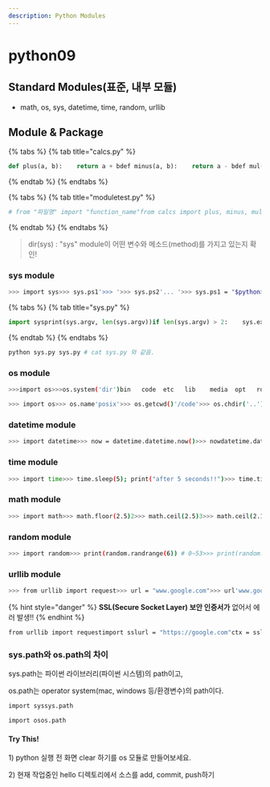 ```yaml
---
description: Python Modules
---
```


# python09

## Standard Modules\(표준, 내부 모듈\)

* math, os, sys, datetime, time, random, urllib

## Module & Package

{% tabs %}
{% tab title="calcs.py" %}
```python
def plus(a, b):    return a + bdef minus(a, b):    return a - bdef mul(a, b):    return a * bdef div(a, b):    if b == 0:        return a     return a / b

```
{% endtab %}
{% endtabs %}

{% tabs %}
{% tab title="moduletest.py" %}
```python
# from "파일명" import "function_name"from calcs import plus, minus, mul, divprint(plus(3, 5))import calcsprint(calcs.plus(3, 5))import sys, osprint("Path>>", sys.path)print("cwd>>", os.getcwd())os.chdir("..")print("cwd>>", os.getcwd())
```
{% endtab %}
{% endtabs %}

> dir\(sys\) : "sys" module이 어떤 변수와 메소드\(method\)를 가지고 있는지 확인!

### sys module

```bash
>>> import sys>>> sys.ps1'>>> '>>> sys.ps2'... '>>> sys.ps1 = "$python> "$python>
```

{% tabs %}
{% tab title="sys.py" %}
```python
import sysprint(sys.argv, len(sys.argv))if len(sys.argv) > 2:    sys.exit()with open(sys.argv[1],"r", encoding="utf8") as file:    for line in file:        print(line)
```
{% endtab %}
{% endtabs %}

```bash
python sys.py sys.py # cat sys.py 와 같음.
```

### os module

```bash
>>>import os>>>os.system('dir')bin   code  etc   lib    media  opt   root  sbin  sys  usrboot  dev   home  lib64  mnt    proc  run   srv   tmp  var0
```

```bash
>>> import os>>> os.name'posix'>>> os.getcwd()'/code'>>> os.chdir('..')>>> os.mkdir('hello')>>> os.system('dir')bin   code  etc    hi    lib    media  opt   root  sbin  sys  usrboot  dev   hello  home  lib64  mnt    proc  run   srv   tmp  var0>>> os.chdir('code')>>> os.system('dir')Dockerfile  docker-compose.yml  hello.py  hi  requirements.txt0>>> os.system('python hello.py')Hello, World!0>>> os.system('clear') # os.system('cls')0
```

### datetime module

```bash
>>> import datetime>>> now = datetime.datetime.now()>>> nowdatetime.datetime(2019, 6, 5, 3, 37, 57, 587442)>>> type(now)<class 'datetime.datetime'>>>> now.year2019>>> now.month6>>> now.hour3>>> now.minute37>>> now.second57# formatting>>> now.strftime('%Y-%m-%d %H:%M:%S')'2019-06-05 03:37:57'# *'년월일시분" : *로 string을 list로 만들어준다.(한 글자씩 {} 자리로 들어감)>>> now.strftime('%Y{} %m{} %d{} %H{} %M{}'.format(*"년월일시분"))'2019년 06월 05일 03시 37분'# timedelta : 특정 시각에 얼마만큼의 시간을 더하거나 빼는 역할>>> now + datetime.timedelta(weeks=1)datetime.datetime(2019, 6, 12, 3, 37, 57, 587442)>>> now.replace(year = (now.year + 1))datetime.datetime(2020, 6, 5, 3, 37, 57, 587442)
```

### time module

```bash
>>> import time>>> time.sleep(5); print("after 5 seconds!!")>>> time.time_ns() # 3.7버전에서만 가능1559706981841447000>>> st = time.time_ns()>>> time.time_ns() - st 10478850800>>> 10478850800 / 100000000010.4788508 # 약 10초 후(소요시간 확인할 수 있음)
```

### math module

```bash
>>> import math>>> math.floor(2.5)2>>> math.ceil(2.5)3>>> math.ceil(2.1)3>>> math.pi3.141592653589793>>> math.pow(2,3) #pow와 다른 점: 타입이 float8.0>>> pow(2,3) #파이썬내장함수8
```

### random module

```bash
>>> import random>>> print(random.randrange(6)) # 0~53>>> print(random.randrange(1,6))3>>> lst = [1,2,3,4,5]>>> random.shuffle(lst)>>> lst[1, 4, 2, 3, 5]>>> random.randint(1,7) # 1~75>>> fam_names = list("김이박최강고윤엄한배성백전황서천방지마피")>>> random.choice(fam_names)'이'>>> a = 0>>> b = 1>>> random.uniform(a, b) # a와 b 사이의 랜덤 실수0.9727629276812587>>> lst[5, 2, 3, 1, 4]>>> random.sample(lst, k=3) # 불특정 N개 추출[1, 4, 3]
```

### urllib module

```bash
>>> from urllib import request>>> url = "www.google.com">>> url'www.google.com'>>> html = request.urlopen(url).read()Traceback (most recent call last):  File "<stdin>", line 1, in <module>  File "/usr/local/lib/python3.6/urllib/request.py", line 223, in urlopen    return opener.open(url, data, timeout)  File "/usr/local/lib/python3.6/urllib/request.py", line 511, in open    req = Request(fullurl, data)  File "/usr/local/lib/python3.6/urllib/request.py", line 329, in __init__    self.full_url = url  File "/usr/local/lib/python3.6/urllib/request.py", line 355, in full_url    self._parse()  File "/usr/local/lib/python3.6/urllib/request.py", line 384, in _parse    raise ValueError("unknown url type: %r" % self.full_url)ValueError: unknown url type: 'www.google.com'
```

{% hint style="danger" %}
**SSL\(Secure Socket Layer\) 보안 인증서가** 없어서 에러 발생!!
{% endhint %}

```bash
from urllib import requestimport sslurl = "https://google.com"ctx = ssl.create_default_context()ctx.check_hostname = Falsectx.verify_mode = ssl.CERT_NONEhtml = urllib.request.urlopen(url, context=ctx).read()
```

### sys.path와 os.path의 차이

sys.path는 파이썬 라이브러리\(파이썬 시스템\)의 path이고, 

os.path는 operator system\(mac, windows 등/환경변수\)의 path이다.

```bash
import syssys.path
```

```bash
import osos.path
```

#### Try This!

1\) python 실행 전 화면 clear 하기를 os 모듈로 만들어보세요. 

2\) 현재 작업중인 hello 디렉토리에서 소스를 add, commit, push하기

